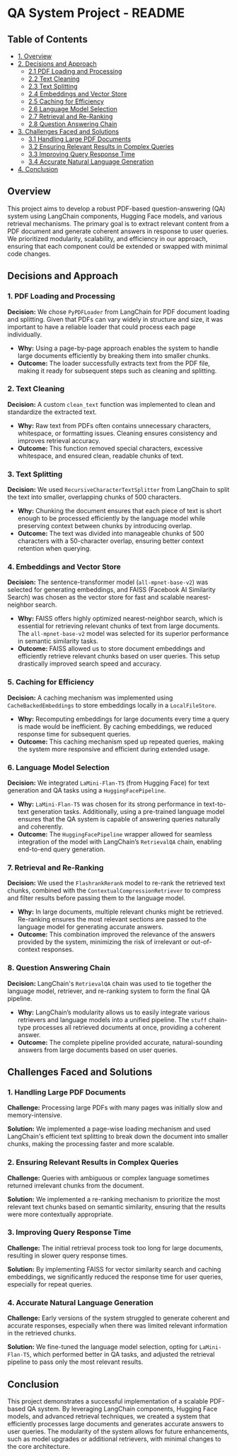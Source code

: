 <!DOCTYPE html>
<html lang="en">
<head>
    <meta charset="UTF-8">
    <meta name="viewport" content="width=device-width, initial-scale=1.0">
    
</head>
<body>

<h1>QA System Project - README</h1>

<h2>Table of Contents</h2>
<div class="toc">
    <ul>
        <li><a href="#overview">1. Overview</a></li>
        <li><a href="#decisions-and-approach">2. Decisions and Approach</a>
            <ul>
                <li><a href="#pdf-loading-and-processing">2.1 PDF Loading and Processing</a></li>
                <li><a href="#text-cleaning">2.2 Text Cleaning</a></li>
                <li><a href="#text-splitting">2.3 Text Splitting</a></li>
                <li><a href="#embeddings-and-vector-store">2.4 Embeddings and Vector Store</a></li>
                <li><a href="#caching-for-efficiency">2.5 Caching for Efficiency</a></li>
                <li><a href="#language-model-selection">2.6 Language Model Selection</a></li>
                <li><a href="#retrieval-and-re-ranking">2.7 Retrieval and Re-Ranking</a></li>
                <li><a href="#question-answering-chain">2.8 Question Answering Chain</a></li>
            </ul>
        </li>
        <li><a href="#challenges-faced-and-solutions">3. Challenges Faced and Solutions</a>
            <ul>
                <li><a href="#handling-large-pdf-documents">3.1 Handling Large PDF Documents</a></li>
                <li><a href="#ensuring-relevant-results">3.2 Ensuring Relevant Results in Complex Queries</a></li>
                <li><a href="#improving-query-response-time">3.3 Improving Query Response Time</a></li>
                <li><a href="#accurate-natural-language-generation">3.4 Accurate Natural Language Generation</a></li>
            </ul>
        </li>
        <li><a href="#conclusion">4. Conclusion</a></li>
    </ul>
</div>

<h2 id="overview">Overview</h2>
<p>This project aims to develop a robust PDF-based question-answering (QA) system using LangChain components, Hugging Face models, and various retrieval mechanisms. The primary goal is to extract relevant content from a PDF document and generate coherent answers in response to user queries. We prioritized modularity, scalability, and efficiency in our approach, ensuring that each component could be extended or swapped with minimal code changes.</p>

<h2 id="decisions-and-approach">Decisions and Approach</h2>

<h3 id="pdf-loading-and-processing">1. PDF Loading and Processing</h3>
<p><strong>Decision:</strong> We chose <code>PyPDFLoader</code> from LangChain for PDF document loading and splitting. Given that PDFs can vary widely in structure and size, it was important to have a reliable loader that could process each page individually.</p>
<ul>
    <li><strong>Why:</strong> Using a page-by-page approach enables the system to handle large documents efficiently by breaking them into smaller chunks.</li>
    <li><strong>Outcome:</strong> The loader successfully extracts text from the PDF file, making it ready for subsequent steps such as cleaning and splitting.</li>
</ul>

<h3 id="text-cleaning">2. Text Cleaning</h3>
<p><strong>Decision:</strong> A custom <code>clean_text</code> function was implemented to clean and standardize the extracted text.</p>
<ul>
    <li><strong>Why:</strong> Raw text from PDFs often contains unnecessary characters, whitespace, or formatting issues. Cleaning ensures consistency and improves retrieval accuracy.</li>
    <li><strong>Outcome:</strong> This function removed special characters, excessive whitespace, and ensured clean, readable chunks of text.</li>
</ul>

<h3 id="text-splitting">3. Text Splitting</h3>
<p><strong>Decision:</strong> We used <code>RecursiveCharacterTextSplitter</code> from LangChain to split the text into smaller, overlapping chunks of 500 characters.</p>
<ul>
    <li><strong>Why:</strong> Chunking the document ensures that each piece of text is short enough to be processed efficiently by the language model while preserving context between chunks by introducing overlap.</li>
    <li><strong>Outcome:</strong> The text was divided into manageable chunks of 500 characters with a 50-character overlap, ensuring better context retention when querying.</li>
</ul>

<h3 id="embeddings-and-vector-store">4. Embeddings and Vector Store</h3>
<p><strong>Decision:</strong> The sentence-transformer model (<code>all-mpnet-base-v2</code>) was selected for generating embeddings, and FAISS (Facebook AI Similarity Search) was chosen as the vector store for fast and scalable nearest-neighbor search.</p>
<ul>
    <li><strong>Why:</strong> FAISS offers highly optimized nearest-neighbor search, which is essential for retrieving relevant chunks of text from large documents. The <code>all-mpnet-base-v2</code> model was selected for its superior performance in semantic similarity tasks.</li>
    <li><strong>Outcome:</strong> FAISS allowed us to store document embeddings and efficiently retrieve relevant chunks based on user queries. This setup drastically improved search speed and accuracy.</li>
</ul>

<h3 id="caching-for-efficiency">5. Caching for Efficiency</h3>
<p><strong>Decision:</strong> A caching mechanism was implemented using <code>CacheBackedEmbeddings</code> to store embeddings locally in a <code>LocalFileStore</code>.</p>
<ul>
    <li><strong>Why:</strong> Recomputing embeddings for large documents every time a query is made would be inefficient. By caching embeddings, we reduced response time for subsequent queries.</li>
    <li><strong>Outcome:</strong> This caching mechanism sped up repeated queries, making the system more responsive and efficient during extended usage.</li>
</ul>

<h3 id="language-model-selection">6. Language Model Selection</h3>
<p><strong>Decision:</strong> We integrated <code>LaMini-Flan-T5</code> (from Hugging Face) for text generation and QA tasks using a <code>HuggingFacePipeline</code>.</p>
<ul>
    <li><strong>Why:</strong> <code>LaMini-Flan-T5</code> was chosen for its strong performance in text-to-text generation tasks. Additionally, using a pre-trained language model ensures that the QA system is capable of answering queries naturally and coherently.</li>
    <li><strong>Outcome:</strong> The <code>HuggingFacePipeline</code> wrapper allowed for seamless integration of the model with LangChain’s <code>RetrievalQA</code> chain, enabling end-to-end query generation.</li>
</ul>

<h3 id="retrieval-and-re-ranking">7. Retrieval and Re-Ranking</h3>
<p><strong>Decision:</strong> We used the <code>FlashrankRerank</code> model to re-rank the retrieved text chunks, combined with the <code>ContextualCompressionRetriever</code> to compress and filter results before passing them to the language model.</p>
<ul>
    <li><strong>Why:</strong> In large documents, multiple relevant chunks might be retrieved. Re-ranking ensures the most relevant sections are passed to the language model for generating accurate answers.</li>
    <li><strong>Outcome:</strong> This combination improved the relevance of the answers provided by the system, minimizing the risk of irrelevant or out-of-context responses.</li>
</ul>

<h3 id="question-answering-chain">8. Question Answering Chain</h3>
<p><strong>Decision:</strong> LangChain's <code>RetrievalQA</code> chain was used to tie together the language model, retriever, and re-ranking system to form the final QA pipeline.</p>
<ul>
    <li><strong>Why:</strong> LangChain’s modularity allows us to easily integrate various retrievers and language models into a unified pipeline. The <code>stuff</code> chain-type processes all retrieved documents at once, providing a coherent answer.</li>
    <li><strong>Outcome:</strong> The complete pipeline provided accurate, natural-sounding answers from large documents based on user queries.</li>
</ul>

<h2 id="challenges-faced-and-solutions">Challenges Faced and Solutions</h2>

<h3 id="handling-large-pdf-documents">1. Handling Large PDF Documents</h3>
<p><strong>Challenge:</strong> Processing large PDFs with many pages was initially slow and memory-intensive.</p>
<p><strong>Solution:</strong> We implemented a page-wise loading mechanism and used LangChain's efficient text splitting to break down the document into smaller chunks, making the processing faster and more scalable.</p>

<h3 id="ensuring-relevant-results">2. Ensuring Relevant Results in Complex Queries</h3>
<p><strong>Challenge:</strong> Queries with ambiguous or complex language sometimes returned irrelevant chunks from the document.</p>
<p><strong>Solution:</strong> We implemented a re-ranking mechanism to prioritize the most relevant text chunks based on semantic similarity, ensuring that the results were more contextually appropriate.</p>

<h3 id="improving-query-response-time">3. Improving Query Response Time</h3>
<p><strong>Challenge:</strong> The initial retrieval process took too long for large documents, resulting in slower query response times.</p>
<p><strong>Solution:</strong> By implementing FAISS for vector similarity search and caching embeddings, we significantly reduced the response time for user queries, especially for repeat queries.</p>

<h3 id="accurate-natural-language-generation">4. Accurate Natural Language Generation</h3>
<p><strong>Challenge:</strong> Early versions of the system struggled to generate coherent and accurate responses, especially when there was limited relevant information in the retrieved chunks.</p>
<p><strong>Solution:</strong> We fine-tuned the language model selection, opting for <code>LaMini-Flan-T5</code>, which performed better in QA tasks, and adjusted the retrieval pipeline to pass only the most relevant results.</p>

<h2 id="conclusion">Conclusion</h2>
<p>This project demonstrates a successful implementation of a scalable PDF-based QA system. By leveraging LangChain components, Hugging Face models, and advanced retrieval techniques, we created a system that efficiently processes large documents and generates accurate answers to user queries. The modularity of the system allows for future enhancements, such as model upgrades or additional retrievers, with minimal changes to the core architecture.</p>

</body>
</html>
